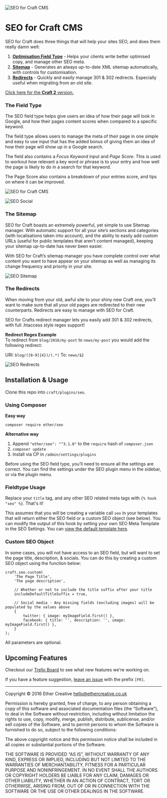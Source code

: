 ![SEO for Craft CMS](resources/imgs/banner.jpg)

# SEO for Craft CMS

SEO for Craft does three things that will help your sites SEO, and does them really damn well:

1. [**Optimisation Field Type**](#the-field-type) - Helps your clients write better optimised copy, and manage other SEO meta.
2. [**Sitemap**](#the-sitemap) - Generates an always up-to-date XML sitemap automatically, with controls for customisation.
3. [**Redirects**](#the-redirects) - Quickly and easily manage 301 & 302 redirects. Especially useful when migrating from an old site.

[Click here for the **Craft 2** version.](https://github.com/ethercreative/seo/tree/v2)

### The Field Type

The SEO field type helps give users an idea of how their page will look in Google, and how their pages content scores when compared to a specific keyword.

The field type allows users to manage the meta of their page in one simple and easy to use input that has the added bonus of giving them an idea of how their page will show up in a Google search.

The field also contains a *Focus Keyword* input and *Page Score*. This is used to workout how relevant a key word or phrase is to your entry and how well the page is likely to do in a search for that keyword.

The Page Score also contains a breakdown of your entries score, and tips on where it can be improved.

![SEO for Craft CMS](resources/imgs/fieldtype.png)

![SEO Social](resources/imgs/fieldtype-social.png)

### The Sitemap

SEO for Craft boasts an extremely powerful, yet simple to use Sitemap manager. With automatic support for all your site’s sections and categories (with localisations taken into account), and the ability to easily add custom URLs (useful for public templates that aren’t content managed), keeping your sitemap up-to-date has never been easier.

With SEO for Craft’s sitemap manager you have complete control over what content you want to have appear on your sitemap as well as managing its change frequency and priority in your site.

![SEO Sitemap](resources/imgs/sitemap.png)

### The Redirects

When moving from your old, awful site to your shiny new Craft one, you’ll want to make sure that all your old pages are redirected to their new counterparts. Redirects are easy to manage with SEO for Craft.

SEO for Crafts redirect manager lets you easily add 301 & 302 redirects, with full .htaccess style regex support!

**Redirect Regex Example**  
To redirect from `blog/2016/my-post` to `news/my-post` you would add the following redirect:

URI: `blog/([0-9]{4})/(.*)` To: `news/$2`

![SEO Redirects](resources/imgs/redirects.png)

## Installation & Usage

Clone this repo into `craft/plugins/seo`.

### Using Composer

**Easy way**

`composer require ether/seo`

**Alternative way**
1. Append `"ether/seo": "^3.1.0"` to the `require` hash of `composer.json`
2. `composer update`
3. Install via CP in `/admin/settings/plugins`

Before using the SEO field type, you’ll need to ensure all the settings are correct. You can find the settings under the SEO plugin menu in the sidebar, or via the plugin menu.

### Fieldtype Usage

Replace your `title` tag, and any other SEO related meta tags with `{% hook "seo" %}`. That's it!

This assumes that you will be creating a variable call `seo` in your templates that will return either the SEO field or a custom SEO object (see below). You can modify the output of this hook by setting your own SEO Meta Template in the SEO Settings. You can [view the default template here](https://github.com/ethercreative/seo/blob/master/seo/templates/seo/_meta.twig).

### Custom SEO Object

In some cases, you will not have access to an SEO field, but will want to set the page title, description, & socials. You can do this by creating a custom SEO object using the function below:

```twig
craft.seo.custom(
    'The Page Title', 
    'The page description', 
    
    // Whether or not to include the title suffix after your title
    includeDefaultTitleSuffix = true,
    
    // Social media - Any missing fields (excluding images) will be populated by the values above
    {
        twitter: { image: myImageField.first() },
        facebook: { title: '', description: '', image: myImageField.first() },
    }
);
```

All parameters are optional.

## Upcoming Features

Checkout our [Trello Board](https://trello.com/b/XvBY9m5l/seo-plugin) to see what new features we're working on.

If you have a feature suggestion, [leave an issue](https://github.com/ethercreative/seo/issues) with the prefix `[FR]`.  

---

Copyright © 2016 Ether Creative <hello@ethercreative.co.uk>

Permission is hereby granted, free of charge, to any person obtaining a copy of this software and associated documentation files (the “Software”), to deal in the Software without restriction, including without limitation the rights to use, copy, modify, merge, publish, distribute, sublicense, and/or sell copies of the Software, and to permit persons to whom the Software is furnished to do so, subject to the following conditions:

The above copyright notice and this permission notice shall be included in all copies or substantial portions of the Software.

THE SOFTWARE IS PROVIDED “AS IS”, WITHOUT WARRANTY OF ANY KIND, EXPRESS OR IMPLIED, INCLUDING BUT NOT LIMITED TO THE WARRANTIES OF MERCHANTABILITY, FITNESS FOR A PARTICULAR PURPOSE AND NONINFRINGEMENT. IN NO EVENT SHALL THE AUTHORS OR COPYRIGHT HOLDERS BE LIABLE FOR ANY CLAIM, DAMAGES OR OTHER LIABILITY, WHETHER IN AN ACTION OF CONTRACT, TORT OR OTHERWISE, ARISING FROM, OUT OF OR IN CONNECTION WITH THE SOFTWARE OR THE USE OR OTHER DEALINGS IN THE SOFTWARE.
